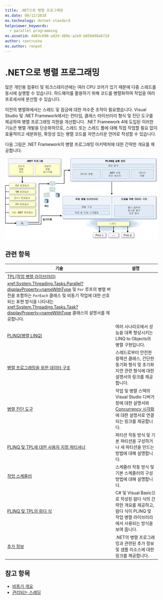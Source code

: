 ```yaml
---
title: .NET으로 병렬 프로그래밍
ms.date: 09/12/2018
ms.technology: dotnet-standard
helpviewer_keywords:
  - parallel programming
ms.assetid: 4d83c690-ad2d-489e-a2e0-b85b898a672d
author: rpetrusha
ms.author: ronpet
---
```

# <a name="parallel-programming-in-net"></a>.NET으로 병렬 프로그래밍

많은 개인용 컴퓨터 및 워크스테이션에는 여러 CPU 코어가 있기 때문에 다중 스레드를 동시에 실행할 수 있습니다. 하드웨어를 활용하기 위해 코드를 병렬화하여 작업을 여러 프로세서에 분산할 수 있습니다.

이전의 병렬화에서는 스레드 및 잠금에 대한 저수준 조작이 필요했습니다. Visual Studio 및 .NET Framework에서는 런타임, 클래스 라이브러리 형식 및 진단 도구를 제공하여 병렬 프로그래밍 지원을 개선합니다. .NET Framework 4에 도입된 이러한 기능은 병렬 개발을 단순화하므로, 스레드 또는 스레드 풀에 대해 직접 작업할 필요 없이 효율적이고 세분화된, 확장성 있는 병렬 코드를 자연스러운 언어로 작성할 수 있습니다.

다음 그림은 .NET Framework의 병렬 프로그래밍 아키텍처에 대한 간략한 개요를 제공합니다.

![.NET 병렬 프로그래밍 아키텍처](./media/tpl-architecture.png)

## <a name="related-topics"></a>관련 항목

|기술|설명|
|----------------|-----------------|
|[TPL(작업 병렬 라이브러리)](../../../docs/standard/parallel-programming/task-parallel-library-tpl.md)|
  <xref:System.Threading.Tasks.Parallel?displayProperty=nameWithType> 및 `For` 루프의 병렬 버전을 포함하는 `ForEach` 클래스 및 비동기 작업에 대한 선호되는 표현 방식을 나타내는 <xref:System.Threading.Tasks.Task?displayProperty=nameWithType> 클래스의 설명서를 제공합니다.|
|[PLINQ(병렬 LINQ)](../../../docs/standard/parallel-programming/parallel-linq-plinq.md)|여러 시나리오에서 성능을 대폭 향상시키는 LINQ to Objects의 병렬 구현입니다.|
|[병렬 프로그래밍을 위한 데이터 구조](../../../docs/standard/parallel-programming/data-structures-for-parallel-programming.md)|스레드로부터 안전한 컬렉션 클래스, 간단한 동기화 형식 및 초기화 지연 관련 형식에 대한 설명서의 링크를 제공합니다.|
|[병렬 진단 도구](../../../docs/standard/parallel-programming/parallel-diagnostic-tools.md)|작업 및 병렬 스택의 Visual Studio 디버거 창에 대한 설명서와 [Concurrency 시각화](/visualstudio/profiling/concurrency-visualizer)에 대한 설명서로 연결되는 링크를 제공합니다.|
|[PLINQ 및 TPL에 대한 사용자 지정 파티셔너](../../../docs/standard/parallel-programming/custom-partitioners-for-plinq-and-tpl.md)|파티션 작동 방식 및 기본 파티션을 구성하거나 새 파티션을 만드는 방법에 대해 설명합니다.|
|[작업 스케줄러](xref:System.Threading.Tasks.TaskScheduler)|스케줄러 작동 방식 및 기본 스케줄러의 구성 방법에 대해 설명합니다.|
|[PLINQ 및 TPL의 람다 식](../../../docs/standard/parallel-programming/lambda-expressions-in-plinq-and-tpl.md)|C# 및 Visual Basic으로 작성된 람다 식의 간략한 개요를 제공하고, 람다 식이 PLINQ 및 작업 병렬 라이브러리에서 사용되는 방식을 보여 줍니다.|
|[추가 정보](../../../docs/standard/parallel-programming/for-further-reading-parallel-programming.md)|.NET의 병렬 프로그래밍과 관련된 추가 정보 및 샘플 리소스에 대한 링크를 제공합니다.|

## <a name="see-also"></a>참고 항목

- [비동기 개요](../async.md)
- [관리되는 스레딩](../threading/index.md)
